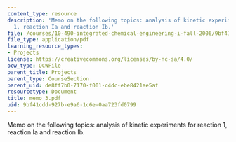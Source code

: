 ```yaml
---
content_type: resource
description: 'Memo on the following topics: analysis of kinetic experiments for reaction
  1, reaction Ia and reaction Ib.'
file: /courses/10-490-integrated-chemical-engineering-i-fall-2006/9bf41cdd927be9a61c6e0aa723fd0799_memo_3.pdf
file_type: application/pdf
learning_resource_types:
- Projects
license: https://creativecommons.org/licenses/by-nc-sa/4.0/
ocw_type: OCWFile
parent_title: Projects
parent_type: CourseSection
parent_uid: de8ff7b0-7170-f001-c4dc-ebe8421ae5af
resourcetype: Document
title: memo_3.pdf
uid: 9bf41cdd-927b-e9a6-1c6e-0aa723fd0799
---
```

Memo on the following topics: analysis of kinetic experiments for reaction 1, reaction Ia and reaction Ib.